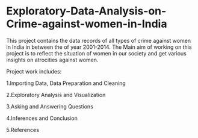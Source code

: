 # Exploratory-Data-Analysis-on-Crime-against-women-in-India
This project contains the data records of all types of crime against women in India in between the of year 2001-2014. The Main aim of working on this project is to reflect the situation of women in our society and get various insights on atrocities against women.

Project work includes:

1.Importing Data,
Data Preparation and Cleaning

2.Exploratory Analysis and Visualization

3.Asking and Answering Questions

4.Inferences and Conclusion

5.References

